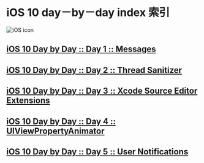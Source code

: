 # iOS 10 day－by－day index 索引

![iOS icon](http://img3.imgtn.bdimg.com/it/u=1412936714,4205748155&fm=11&gp=0.jpg)


## [iOS 10 Day by Day :: Day 1 :: Messages](http://www.code4app.com)
## [iOS 10 Day by Day :: Day 2 :: Thread Sanitizer](http://www.code4app.com)

## [iOS 10 Day by Day :: Day 3 :: Xcode Source Editor Extensions](http://www.code4app.com)

## [iOS 10 Day by Day :: Day 4 :: UIViewPropertyAnimator](http://www.code4app.com)

## [iOS 10 Day by Day :: Day 5 :: User Notifications](http://www.code4app.com)

